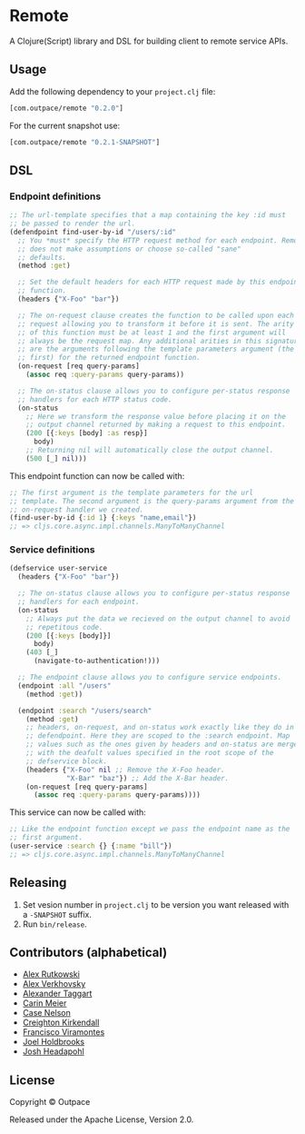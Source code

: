 # Remote

A Clojure(Script) library and DSL for building client to remote service
APIs.

## Usage

Add the following dependency to your `project.clj` file:

```clj
[com.outpace/remote "0.2.0"]
```

For the current snapshot use:

```clj
[com.outpace/remote "0.2.1-SNAPSHOT"]
```

## DSL

### Endpoint definitions

```clj
;; The url-template specifies that a map containing the key :id must
;; be passed to render the url.
(defendpoint find-user-by-id "/users/:id"
  ;; You *must* specify the HTTP request method for each endpoint. Remote
  ;; does not make assumptions or choose so-called "sane"
  ;; defaults.
  (method :get)

  ;; Set the default headers for each HTTP request made by this endpoint
  ;; function.
  (headers {"X-Foo" "bar"})

  ;; The on-request clause creates the function to be called upon each
  ;; request allowing you to transform it before it is sent. The arity
  ;; of this function must be at least 1 and the first argument will
  ;; always be the request map. Any additional arities in this signature
  ;; are the arguments following the template parameters argument (the
  ;; first) for the returned endpoint function.
  (on-request [req query-params]
    (assoc req :query-params query-params))

  ;; The on-status clause allows you to configure per-status response
  ;; handlers for each HTTP status code.
  (on-status
    ;; Here we transform the response value before placing it on the
    ;; output channel returned by making a request to this endpoint.
    (200 [{:keys [body] :as resp}]
      body)
    ;; Returning nil will automatically close the output channel.
    (500 [_] nil)))
```

This endpoint function can now be called with:

```clj
;; The first argument is the template parameters for the url
;; template. The second argument is the query-params argument from the
;; on-request handler we created.
(find-user-by-id {:id 1} {:keys "name,email"})
;; => cljs.core.async.impl.channels.ManyToManyChannel
```

### Service definitions

```clj
(defservice user-service
  (headers {"X-Foo" "bar"})

  ;; The on-status clause allows you to configure per-status response
  ;; handlers for each endpoint.
  (on-status
    ;; Always put the data we recieved on the output channel to avoid
    ;; repetitous code.
    (200 [{:keys [body]}]
      body)
    (403 [_]
      (navigate-to-authentication!)))

  ;; The endpoint clause allows you to configure service endpoints.
  (endpoint :all "/users"
    (method :get))

  (endpoint :search "/users/search"
    (method :get)
    ;; headers, on-request, and on-status work exactly like they do in
    ;; defendpoint. Here they are scoped to the :search endpoint. Map
    ;; values such as the ones given by headers and on-status are merged
    ;; with the deafult values specified in the root scope of the
    ;; defservice block.
    (headers {"X-Foo" nil ;; Remove the X-Foo header.
              "X-Bar" "baz"}) ;; Add the X-Bar header.
    (on-request [req query-params]
      (assoc req :query-params query-params))))
```

This service can now be called with:

```clj
;; Like the endpoint function except we pass the endpoint name as the
;; first argument.
(user-service :search {} {:name "bill"})
;; => cljs.core.async.impl.channels.ManyToManyChannel
```

## Releasing

1. Set vesion number in `project.clj` to be version you want released
with a `-SNAPSHOT` suffix.
1. Run `bin/release`.

## Contributors (alphabetical)

- [Alex Rutkowski](https://github.com/alexmarie)
- [Alex Verkhovsky](https://github.com/alexeyv)
- [Alexander Taggart](https://github.com/ataggart)
- [Carin Meier](https://github.com/gigasquid)
- [Case Nelson](https://github.com/snoe)
- [Creighton Kirkendall](https://github.com/ckirkendall)
- [Francisco Viramontes](https://github.com/kidpollo)
- [Joel Holdbrooks](https://github.com/noprompt)
- [Josh Headapohl](https://github.com/joshhead)

## License

Copyright © Outpace

Released under the Apache License, Version 2.0.
